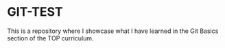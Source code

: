 # GIT-TEST
This is a repository where I showcase what I have learned in the Git Basics section of the TOP curriculum.
